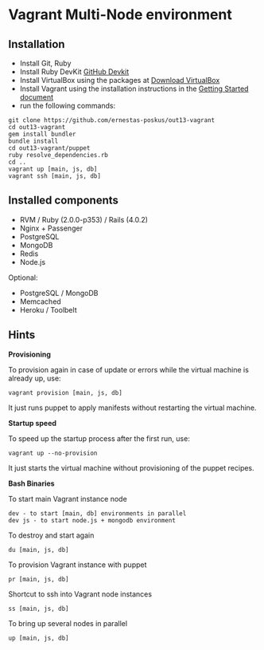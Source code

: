 Vagrant Multi-Node environment
=============

Installation
------------

* Install Git, Ruby
* Install Ruby DevKit [GitHub Devkit](https://github.com/oneclick/rubyinstaller/wiki/Development-Kit)
* Install VirtualBox using the packages at [Download VirtualBox](https://www.virtualbox.org/wiki/Downloads)
* Install Vagrant using the installation instructions in the [Getting Started document](http://vagrantup.com/v1/docs/getting-started/index.html)
* run the following commands:

```shell
git clone https://github.com/ernestas-poskus/out13-vagrant
cd out13-vagrant
gem install bundler
bundle install
cd out13-vagrant/puppet
ruby resolve_dependencies.rb
cd ..
vagrant up [main, js, db]
vagrant ssh [main, js, db]
```

Installed components
--------------------

* RVM / Ruby (2.0.0-p353) / Rails (4.0.2)
* Nginx + Passenger
* PostgreSQL
* MongoDB
* Redis
* Node.js

Optional:
* PostgreSQL / MongoDB
* Memcached
* Heroku / Toolbelt

Hints
-----

**Provisioning**

To provision again in case of update or errors while the virtual machine is already up, use:

```shell
vagrant provision [main, js, db]
```
It just runs puppet to apply manifests without restarting the virtual machine.

**Startup speed**

To speed up the startup process after the first run, use:

```shell
vagrant up --no-provision
```
It just starts the virtual machine without provisioning of the puppet recipes.

**Bash Binaries**

To start main Vagrant instance node

```shell
dev - to start [main, db] environments in parallel
dev js - to start node.js + mongodb environment
```

To destroy and start again

```shell
du [main, js, db]
```

To provision Vagrant instance with puppet

```shell
pr [main, js, db]
```

Shortcut to ssh into Vagrant node instances

```shell
ss [main, js, db]
```

To bring up several nodes in parallel

```shell
up [main, js, db]
```